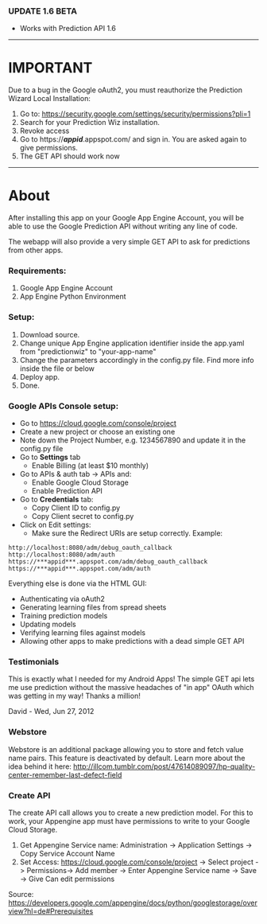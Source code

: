 ### UPDATE 1.6 BETA ###
  * Works with Prediction API 1.6


---


# IMPORTANT #
Due to a bug in the Google oAuth2, you must reauthorize the Prediction Wizard Local Installation:

  1. Go to: https://security.google.com/settings/security/permissions?pli=1
  1. Search for your Prediction Wiz installation.
  1. Revoke access
  1. Go to https://***appid***.appspot.com/ and sign in. You are asked again to give  permissions.
  1. The GET API should work now


---


# About #

After installing this app on your Google App Engine Account, you will be able to use the Google Prediction API without writing any line of code.

The webapp will also provide a very simple GET API to ask for predictions from other apps.

### Requirements: ###
  1. Google App Engine Account
  1. App Engine Python Environment

### Setup: ###
  1. Download source.
  1. Change unique App Engine application identifier inside the app.yaml from "predictionwiz" to "your-app-name"
  1. Change the parameters accordingly in the config.py file. Find more info inside the file or below
  1. Deploy app.
  1. Done.

### Google APIs Console setup: ###
  * Go to https://cloud.google.com/console/project
  * Create a new project or choose an existing one
  * Note down the Project Number, e.g. 1234567890 and update it in the config.py file
  * Go to **Settings** tab
    * Enable Billing (at least $10 monthly)
  * Go to APIs & auth tab -> APIs and:
    * Enable Google Cloud Storage
    * Enable Prediction API
  * Go to **Credentials** tab:
    * Copy Client ID to config.py
    * Copy Client secret to config.py
  * Click on Edit settings:
    * Make sure the Redirect URIs are setup correctly. Example:
```
http://localhost:8080/adm/debug_oauth_callback
http://localhost:8080/adm/auth
https://***appid***.appspot.com/adm/debug_oauth_callback
https://***appid***.appspot.com/adm/auth
```


Everything else is done via the HTML GUI:
  * Authenticating via oAuth2
  * Generating learning files from spread sheets
  * Training prediction models
  * Updating models
  * Verifying learning files against models
  * Allowing other apps to make predictions with a dead simple GET API


### Testimonials ###

This is exactly what I needed for my Android Apps! The simple GET api lets
me use prediction without the massive headaches of "in app" OAuth which was
getting in my way!
Thanks a million!

David -  Wed, Jun 27, 2012


### Webstore ###
Webstore is an additional package allowing you to store and fetch value name pairs. This feature is deactivated by default.
Learn more about the idea behind it here: http://illcom.tumblr.com/post/47614089097/hp-quality-center-remember-last-defect-field


### Create API ###
The create API call allows you to create a new prediction model. For this to work, your Appengine app must have permissions to write to your Google Cloud Storage.
  1. Get Appengine Service name: Administration -> Application Settings -> Copy Service Account Name
  1. Set Access: https://cloud.google.com/console/project -> Select project -> Permissions-> Add member -> Enter  Appengine Service name -> Save -> Give Can edit permissions

Source: https://developers.google.com/appengine/docs/python/googlestorage/overview?hl=de#Prerequisites